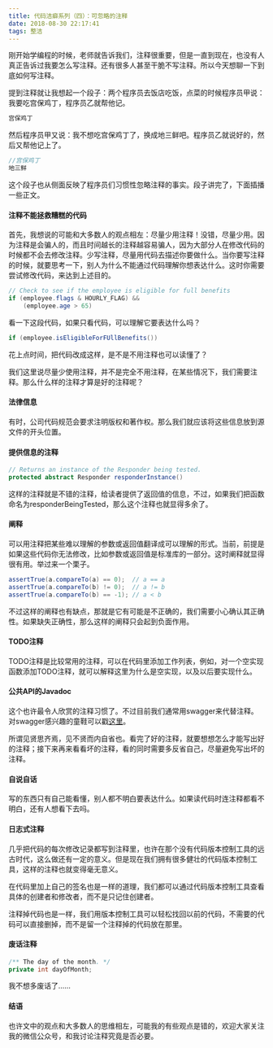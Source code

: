 ```yaml
---
title: 代码洁癖系列（四）：可忽略的注释
date: 2018-08-30 22:17:41
tags: 整洁
---
```


刚开始学编程的时候，老师就告诉我们，注释很重要，但是一直到现在，也没有人真正告诉过我要怎么写注释。还有很多人甚至干脆不写注释。所以今天想聊一下到底如何写注释。<!-- more -->



提到注释就让我想起一个段子：两个程序员去饭店吃饭，点菜的时候程序员甲说：我要吃宫保鸡丁，程序员乙就帮他记。

``` java
宫保鸡丁
```

然后程序员甲又说：我不想吃宫保鸡丁了，换成地三鲜吧。程序员乙就说好的，然后又帮他记上了。

``` java
//宫保鸡丁
地三鲜
```

这个段子也从侧面反映了程序员们习惯性忽略注释的事实。段子讲完了，下面插播一些正文。



#### 注释不能拯救糟糕的代码

首先，我想说的可能和大多数人的观点相左：尽量少用注释！没错，尽量少用。因为注释是会骗人的，而且时间越长的注释越容易骗人，因为大部分人在修改代码的时候都不会去修改注释。少写注释，尽量用代码去描述你要做什么。当你要写注释的时候，就要思考一下，别人为什么不能通过代码理解你想表达什么。这时你需要尝试修改代码，来达到上述目的。

``` java
// Check to see if the employee is eligible for full benefits
if (employee.flags & HOURLY_FLAG) &&
    (employee.age > 65)
```

看一下这段代码，如果只看代码，可以理解它要表达什么吗？

``` java
if (employee.isEligibleForFUllBenefits())
```

花上点时间，把代码改成这样，是不是不用注释也可以读懂了？

我们这里说尽量少使用注释，并不是完全不用注释，在某些情况下，我们需要注释。那么什么样的注释才算是好的注释呢？



#### 法律信息

有时，公司代码规范会要求注明版权和著作权。那么我们就应该将这些信息放到源文件的开头位置。



#### 提供信息的注释

``` java
// Returns an instance of the Responder being tested.
protected abstract Responder responderInstance()
```

这样的注释就是不错的注释，给读者提供了返回值的信息，不过，如果我们把函数命名为responderBeingTested，那么这个注释也就显得多余了。



#### 阐释

可以用注释把某些难以理解的参数或返回值翻译成可以理解的形式。当前，前提是如果这些代码你无法修改，比如参数或返回值是标准库的一部分。这时阐释就显得很有用。举过来一个栗子。

``` java
assertTrue(a.compareTo(a) == 0);  // a == a
assertTrue(a.compareTo(b) != 0);  // a != b
assertTrue(a.compareTo(b) == -1); // a < b
```

不过这样的阐释也有缺点，那就是它有可能是不正确的，我们需要小心确认其正确性。如果缺失正确性，那么这样的阐释只会起到负面作用。



#### TODO注释

TODO注释是比较常用的注释，可以在代码里添加工作列表，例如，对一个空实现函数添加TODO注释，就可以解释这里为什么是空实现，以及以后要实现什么。



#### 公共API的Javadoc

这个也许最令人欣赏的注释习惯了。不过目前我们通常用swagger来代替注释。对swagger感兴趣的童鞋可以戳[这里](https://swagger.io/)。





所谓见贤思齐焉，见不贤而内自省也。看完了好的注释，就要想想怎么才能写出好的注释；接下来再来看看坏的注释，看的同时需要多反省自己，尽量避免写出坏的注释。



#### 自说自话

写的东西只有自己能看懂，别人都不明白要表达什么。如果读代码时连注释都看不明白，还有人想看下去吗。



#### 日志式注释

几乎把代码的每次修改记录都写到注释里，也许在那个没有代码版本控制工具的远古时代，这么做还有一定的意义。但是现在我们拥有很多健壮的代码版本控制工具，这样的注释也就变得毫无意义。

在代码里加上自己的签名也是一样的道理，我们都可以通过代码版本控制工具查看具体的创建者和修改者，而不是只记住创建者。

注释掉代码也是一样，我们用版本控制工具可以轻松找回以前的代码，不需要的代码可以直接删掉，而不是留一个注释掉的代码放在那里。



#### 废话注释

``` java
/** The day of the month. */
private int dayOfMonth;
```

我不想多废话了……



#### 结语

也许文中的观点和大多数人的思维相左，可能我的有些观点是错的，欢迎大家关注我的微信公众号，和我讨论注释究竟是否必要。